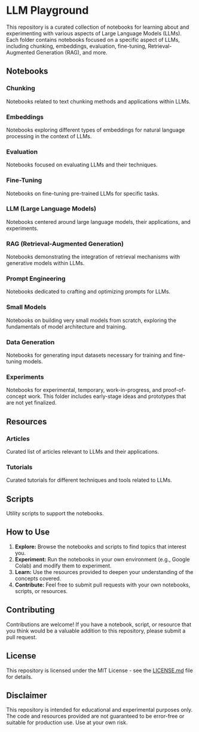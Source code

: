 # LLM Playground

This repository is a curated collection of notebooks for learning about and experimenting with various aspects of Large Language Models (LLMs). Each folder contains notebooks focused on a specific aspect of LLMs, including chunking, embeddings, evaluation, fine-tuning, Retrieval-Augmented Generation (RAG), and more.

## Notebooks

### Chunking
Notebooks related to text chunking methods and applications within LLMs.

### Embeddings
Notebooks exploring different types of embeddings for natural language processing in the context of LLMs.

### Evaluation
Notebooks focused on evaluating LLMs and their techniques.

### Fine-Tuning
Notebooks on fine-tuning pre-trained LLMs for specific tasks.

### LLM (Large Language Models)
Notebooks centered around large language models, their applications, and experiments.

### RAG (Retrieval-Augmented Generation)
Notebooks demonstrating the integration of retrieval mechanisms with generative models within LLMs.

### Prompt Engineering
Notebooks dedicated to crafting and optimizing prompts for LLMs.

### Small Models
Notebooks on building very small models from scratch, exploring the fundamentals of model architecture and training.

### Data Generation
Notebooks for generating input datasets necessary for training and fine-tuning models.

### Experiments
Notebooks for experimental, temporary, work-in-progress, and proof-of-concept work. This folder includes early-stage ideas and prototypes that are not yet finalized.

## Resources

### Articles
Curated list of articles relevant to LLMs and their applications.

### Tutorials
Curated tutorials for different techniques and tools related to LLMs.

## Scripts
Utility scripts to support the notebooks.



## How to Use

1. **Explore:** Browse the notebooks and scripts to find topics that interest you.
2. **Experiment:** Run the notebooks in your own environment (e.g., Google Colab) and modify them to experiment.
3. **Learn:** Use the resources provided to deepen your understanding of the concepts covered.
4. **Contribute:** Feel free to submit pull requests with your own notebooks, scripts, or resources.

## Contributing

Contributions are welcome! If you have a notebook, script, or resource that you think would be a valuable addition to this repository, please submit a pull request.

## License

This repository is licensed under the MIT License - see the [LICENSE.md](LICENSE.md) file for details.

## Disclaimer

This repository is intended for educational and experimental purposes only. The code and resources provided are not guaranteed to be error-free or suitable for production use. Use at your own risk.

